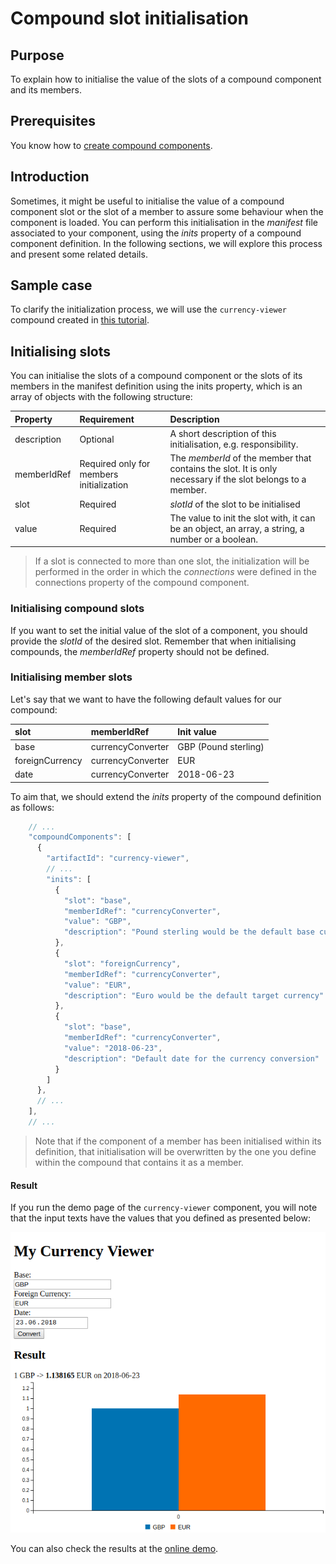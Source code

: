 # Compound slot initialisation

## Purpose

To explain how to initialise the value of the slots of a compound component and its members.

## Prerequisites

You know how to [create compound components](./).

## Introduction

Sometimes, it might be useful to initialise the value of a compound component slot or the slot of a member to assure some behaviour when the component is loaded. You can perform this initialisation in the _manifest_ file associated to your component, using the _inits_ property of a compound component definition. In the following sections, we will explore this process and present some related details.

## Sample case

To clarify the initialization process, we will use the `currency-viewer` compound created in [this tutorial](./).

## Initialising slots

You can initialise the slots of a compound component or the slots of its members in the manifest definition using the inits property, which is an array of objects with the following structure:

| Property | Requirement | Description |
| :--- | :--- | :--- |
| description | Optional | A short description of this initialisation, e.g. responsibility. |
| memberIdRef | Required only for members initialization | The _memberId_ of the member that contains the slot. It is only necessary if the slot belongs to a member. |
| slot | Required | _slotId_ of the slot to be initialised |
| value | Required | The value to init the slot with, it can be an object, an array, a string, a number or a boolean. |

> If a slot is connected to more than one slot, the initialization will be performed in the order in which the _connections_ were defined in the connections property of the compound component.

### Initialising compound slots

If you want to set the initial value of the slot of a component, you should provide the _slotId_ of the desired slot. Remember that when initialising compounds, the _memberIdRef_ property should not be defined.

### Initialising member slots

Let's say that we want to have the following default values for our compound:

| slot | memberIdRef | Init value |
| :--- | :--- | :--- |
| base | currencyConverter | GBP \(Pound sterling\) |
| foreignCurrency | currencyConverter | EUR |
| date | currencyConverter | 2018-06-23 |

To aim that, we should extend the _inits_ property of the compound definition as follows:

```javascript
    // ...
    "compoundComponents": [
      {
        "artifactId": "currency-viewer",
        // ...
        "inits": [
          {
            "slot": "base",
            "memberIdRef": "currencyConverter",
            "value": "GBP",
            "description": "Pound sterling would be the default base currency"
          },
          {
            "slot": "foreignCurrency",
            "memberIdRef": "currencyConverter",
            "value": "EUR",
            "description": "Euro would be the default target currency"
          },
          {
            "slot": "base",
            "memberIdRef": "currencyConverter",
            "value": "2018-06-23",
            "description": "Default date for the currency conversion"
          }
        ]
      },
      // ...
    ],
    // ...
```

> Note that if the component of a member has been initialised within its definition, that initialisation will be overwritten by the one you define within the compound that contains it as a member.

#### Result

If you run the demo page of the `currency-viewer` component, you will note that the input texts have the values that you defined as presented below:

![Initialised members demo](../../../assets/images/compound_member_init.png)

You can also check the results at the [online demo](https://cubbles.world/sandbox/my-first-webpackage@0.1.0-SNAPSHOT/currency-viewer-init/demo/index.html).
